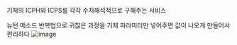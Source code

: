기체의 ICPH와 ICPS를 각각 수치해석적으로 구해주는 서비스    

뉴턴 메소드 반복법으로 귀찮은 과정을 기체 파라미터만 넣어주면
값이 나오게 만들어서 편리하다
![image](https://github.com/dydtkddl/ICPS_ICPH/assets/114085307/0f19ddd0-93ad-4817-8858-75a6765d2e5f)

